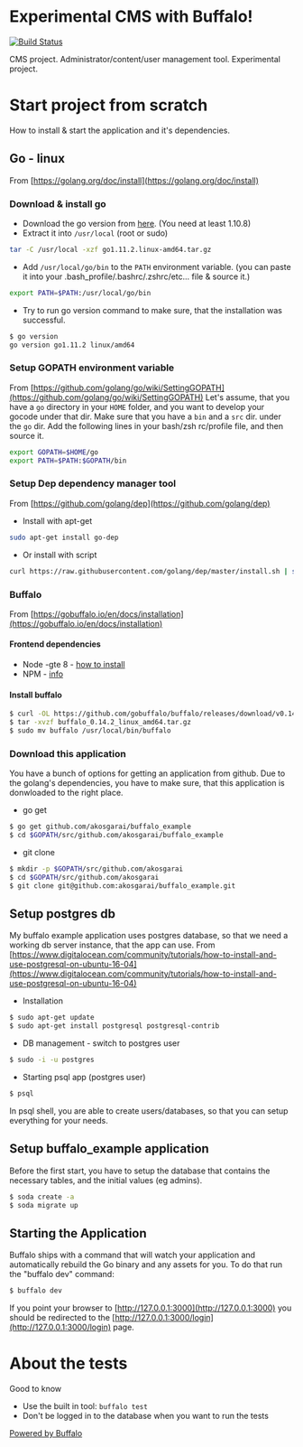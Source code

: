 # Experimental CMS with Buffalo!

[![Build Status](https://api.travis-ci.org/akosgarai/buffalo_example.svg?branch=master)](https://travis-ci.org/akosgarai/buffalo\_example)

CMS project. Administrator/content/user management tool. Experimental project.

# Start project from scratch

How to install & start the application and it's dependencies.

## Go - linux

From [https://golang.org/doc/install](https://golang.org/doc/install)

### Download & install go

- Download the go version from [here](https://golang.org/dl/). (You need at least 1.10.8)
- Extract it into `/usr/local` (root or sudo)

```bash
tar -C /usr/local -xzf go1.11.2.linux-amd64.tar.gz
```

- Add `/usr/local/go/bin` to the `PATH` environment variable. (you can paste it into your .bash\_profile/.bashrc/.zshrc/etc... file & source it.)

```bash
export PATH=$PATH:/usr/local/go/bin
```

- Try to run go version command to make sure, that the installation was successful.

```bash
$ go version
go version go1.11.2 linux/amd64
```

### Setup GOPATH environment variable

From [https://github.com/golang/go/wiki/SettingGOPATH](https://github.com/golang/go/wiki/SettingGOPATH)
Let's assume, that you have a `go` directory in your `HOME` folder, and you want to develop your gocode under that dir. Make sure that you have a `bin` and a `src` dir. under the `go` dir.
Add the following lines in your bash/zsh rc/profile file, and then source it.

```bash
export GOPATH=$HOME/go
export PATH=$PATH:$GOPATH/bin
```

### Setup Dep dependency manager tool

From [https://github.com/golang/dep](https://github.com/golang/dep)

- Install with apt-get

```bash
sudo apt-get install go-dep
```

- Or install with script

```bash
curl https://raw.githubusercontent.com/golang/dep/master/install.sh | sh
```

### Buffalo

From [https://gobuffalo.io/en/docs/installation](https://gobuffalo.io/en/docs/installation)

#### Frontend dependencies

- Node -gte 8 - [how to install](https://github.com/nodejs/node)
- NPM - [info](https://github.com/npm/cli)

#### Install buffalo

```bash
$ curl -OL https://github.com/gobuffalo/buffalo/releases/download/v0.14.2/buffalo_0.14.2_linux_amd64.tar.gz
$ tar -xvzf buffalo_0.14.2_linux_amd64.tar.gz
$ sudo mv buffalo /usr/local/bin/buffalo
```

### Download this application

You have a bunch of options for getting an application from github. Due to the golang's dependencies, you have to make sure, that this application is donwloaded to the right place.

- go get

```bash
$ go get github.com/akosgarai/buffalo_example
$ cd $GOPATH/src/github.com/akosgarai/buffalo_example
```

- git clone

```bash
$ mkdir -p $GOPATH/src/github.com/akosgarai
$ cd $GOPATH/src/github.com/akosgarai
$ git clone git@github.com:akosgarai/buffalo_example.git
```

## Setup postgres db

My buffalo example application uses postgres database, so that we need a working db server instance, that the app can use.
From [https://www.digitalocean.com/community/tutorials/how-to-install-and-use-postgresql-on-ubuntu-16-04](https://www.digitalocean.com/community/tutorials/how-to-install-and-use-postgresql-on-ubuntu-16-04)

- Installation

```bash
$ sudo apt-get update
$ sudo apt-get install postgresql postgresql-contrib
```

- DB management - switch to postgres user

```bash
$ sudo -i -u postgres
```

- Starting psql app (postgres user)

```bash
$ psql
```

In psql shell, you are able to create users/databases, so that you can setup everything for your needs.

## Setup buffalo\_example application

Before the first start, you have to setup the database that contains the necessary tables, and the initial values (eg admins).

```bash
$ soda create -a
$ soda migrate up
```

## Starting the Application

Buffalo ships with a command that will watch your application and automatically rebuild the Go binary and any assets for you. To do that run the "buffalo dev" command:

```bash
$ buffalo dev
```

If you point your browser to [http://127.0.0.1:3000](http://127.0.0.1:3000) you should be redirected to the [http://127.0.0.1:3000/login](http://127.0.0.1:3000/login) page.

# About the tests

Good to know

- Use the built in tool: `buffalo test`
- Don't be logged in to the database when you want to run the tests

[Powered by Buffalo](http://gobuffalo.io)
